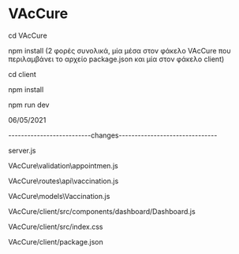 # VAcCure

cd VAcCure

npm install (2 φορές συνολικά, μία μέσα στον φάκελο VAcCure που περιλαμβάνει το αρχείο package.json και μία στον φάκελο client)

cd client

npm install

npm run dev 







06/05/2021

--------------------------changes-------------------------------

server.js

VAcCure\validation\appointmen.js

VAcCure\routes\api\vaccination.js

VAcCure\models\Vaccination.js


VAcCure/client/src/components/dashboard/Dashboard.js 

VAcCure/client/src/index.css

VAcCure/client/package.json
